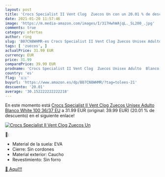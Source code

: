 ```yaml
---
layout: post
title: 'Crocs Specialist II Vent Clog  Zuecos Un con un 20.01 % de descuento'
date: 2021-01-20 11:57:46
image: 'https://m.media-amazon.com/images/I/317HwhWAjqL._SL200_.jpg'
comments: true
category: ofertas
author: ring
slug: 'B07CN8WHMR-es Crocs Specialist II Vent Clog Zuecos Unisex Adulto Blanco...'
tags: [ 'zuecos', ]
actualPrice: 31.99 EUR
currency: EUR
price: 31.99
comparePrice: 39.99 EUR
prodname: 'Crocs Specialist II Vent Clog  Zuecos Unisex Adulto  Blanco  White 100   36/37 EU'
country: 'es'
flag: '🇪🇸'
buyurl: 'https://www.amazon.es/dp/B07CN8WHMR/?tag=tolees-21'
descuento: '20.01'
average: '30.152222222222218'
---
```


En este momento está [Crocs Specialist II Vent Clog  Zuecos Unisex Adulto  Blanco  White 100   36/37 EU](https://www.amazon.es/dp/B07CN8WHMR/?tag=tolees-21) a 31.99 EUR (original: 39.99 EUR) (20.01 %  de descuento) en el siguiente enlace!

[![Crocs Specialist II Vent Clog  Zuecos Un](https://m.media-amazon.com/images/I/317HwhWAjqL._SL200_.jpg)](https://www.amazon.es/dp/B07CN8WHMR/?tag=tolees-21)

🔎:

- Material de la suela: EVA
- Cierre: Sin cordones
- Material exterior: Caucho
- Revestimiento: Sin forro

[🛒 Aquí!!!](https://www.amazon.es/dp/B07CN8WHMR/?tag=tolees-21)
